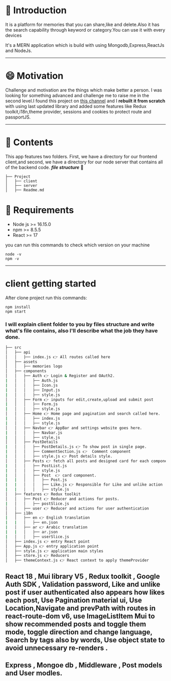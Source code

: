 # 👶 Introduction

It is a platform for memories that you can share,like and delete.Also it has the search capability through keyword or category.You can use it with every devices

It's a MERN application which is build with using Mongodb,Express,ReactJs and NodeJs.

---

# 😄 Motivation

Challenge and motivation are the things which make better a person. I was looking for something advanced and challenge me to raise me in the second level.I found this project on [this channel]("https://www.youtube.com/watch?v=VsUzmlZfYNg") and I **rebuilt it from scratch** with using last updated library and added some features like Redux toolkit,i18n,theme provider, sessions and cookies to protect route and passportJS.

---

# 📖 Contents

This app features two folders. First, we have a directory for our frontend client,and second, we have a directory for our node server that contains all of the backend code.
_**file structure**_ 🌴

```
├── Project
│   ├── client
│   ├── server
│   ├── Readme.md
```

# 📌 Requirements

- Node js >= 16.15.0
- npm >= 8.5.5
- React >= 17

you can run this commands to check which version on your machine

```
node -v
npm -v
```

---

# client getting started

After clone project run this commands:

```
npm install
npm start
```

### I will explain client folder to you by files structure and write what's file contains, also I'll describe what the job they have done.

```bash
├── src
│   ├── api
│   │   ├── index.js 👉 All routes called here
│   ├── assets
│   │   ├── memories logo
│   ├── components
│   │   ├── Auth 👉 Login & Register and OAuth2.
|   │   │   ├── Auth.js
|   │   │   ├── Icon.js
|   │   │   ├── Input.js
|   │   │   ├── style.js
│   │   ├── Form 👉 inputs for edit,create,upload and submit post
|   │   │   ├── Form.js
|   │   │   ├── style.js
│   │   ├── Home 👉 Home page and pagination and search called here.
|   │   │   ├── index.js
|   │   │   ├── style.js
│   │   ├── Navbar 👉 AppBar and settings website goes here.
|   │   │   ├── Navbar.js
|   │   │   ├── style.js
│   │   ├── PostDetails
|   │   │   ├── PostDetails.js 👉 To show post in single page.
|   │   │   ├── CommentSection.js 👉  Comment component
|   │   │   ├── style.js 👉 Post details style.
│   │   ├── Posts 👉 fetch all posts and designed card for each component.
|   │   │   ├── PostList.js
|   │   │   ├── style.js
|   │   │   ├── Post  👉 card component.
|   |   │   │   ├── Post.js
|   |   │   │   ├── Like.js 👉 Responsible for Like and unlike action
|   |   │   │   ├── style.js
│   ├── features 👉 Redux toolkit
│   │   ├── Post 👉 Reducer and actions for posts.
|   │   │   ├── postSlice.js
│   │   ├── user 👉 Reducer and actions for user authentication
│   ├── i18n
|   │   ├── en 👉 English translation
|   |   │   ├── en.json
|   │   ├── ar 👉 Arabic translation
|   |   │   ├── ar.json
|   │   │   ├── userSlice.js
│   ├── index.js 👉 entry React point
│   ├── App.js 👉 entry application point
│   ├── style.js 👉 application main styles
│   ├── store.js 👉 Reducers
│   ├── themeContext.js 👉 React context to apply themeProvider
```

## React 18 , Mui library V5 , Redux toolkit , Google Auth SDK , Validation password, Like and unlike post if user authenticated also appears how likes each post, Use Pagination material ui, Use Location,Navigate and prevPath with routes in react-route-dom v6, use ImageListItem Mui to show recommended posts and toggle them mode, toggle direction and change language, Search by tags also by words, Use object state to avoid unnecessary re-renders .

## Express , Mongoe db , Middleware , Post models and User modles.
